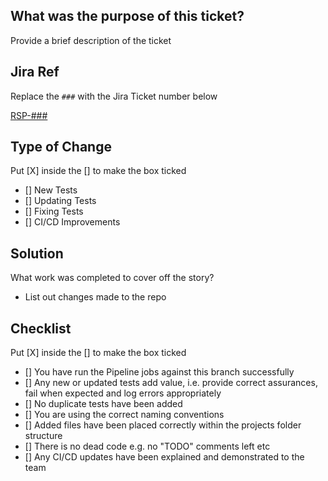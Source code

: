 ## What was the purpose of this ticket?

Provide a brief description of the ticket

## Jira Ref

Replace the `###` with the Jira Ticket number below

[RSP-###](https://nihr.atlassian.net/browse/RSP-###)

## Type of Change

Put [X] inside the [] to make the box ticked

- [] New Tests
- [] Updating Tests
- [] Fixing Tests
- [] CI/CD Improvements

## Solution

What work was completed to cover off the story?

- List out changes made to the repo

## Checklist

Put [X] inside the [] to make the box ticked

- [] You have run the Pipeline jobs against this branch successfully
- [] Any new or updated tests add value, i.e. provide correct assurances, fail when expected and log errors appropriately
- [] No duplicate tests have been added
- [] You are using the correct naming conventions
- [] Added files have been placed correctly within the projects folder structure
- [] There is no dead code e.g. no "TODO" comments left etc
- [] Any CI/CD updates have been explained and demonstrated to the team